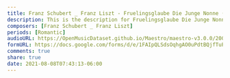 ```yaml
---
title: Franz Schubert _ Franz Liszt - Fruelingsglaube Die Junge Nonne (1)
description: This is the description for Fruelingsglaube Die Junge Nonne by Franz Schubert _ Franz Liszt
composers: [Franz Schubert _ Franz Liszt]
periods: [Romantic]
audioURL: https://OpenMusicDataset.github.io/Maestro/maestro-v3.0.0/2006/MIDI-Unprocessed_11_R1_2006_01-06_ORIG_MID--AUDIO_11_R1_2006_04_Track04_wav.midi
formURL: https://docs.google.com/forms/d/e/1FAIpQLSdsOqhgAO0uPdtBQjfTuPaZsiulpV9DDuYR7HiQaC4cnyFZAg/viewform
comments: true
share: true
date: 2021-08-08T07:43:13-06:00
---
```

